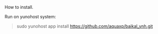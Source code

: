 How to install.

Run on yunohost system: 
> sudo yunohost app install https://github.com/aquaxp/baikal_ynh.git
